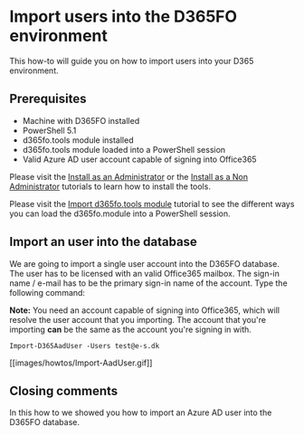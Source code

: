 ﻿# **Import users into the D365FO environment**

This how-to will guide you on how to import users into your D365 environment.

## **Prerequisites**
* Machine with D365FO installed
* PowerShell 5.1
* d365fo.tools module installed
* d365fo.tools module loaded into a PowerShell session
* Valid Azure AD user account capable of signing into Office365

Please visit the [Install as an Administrator](https://github.com/d365collaborative/d365fo.tools/wiki/Tutorial-First-Time-Install-Administrator) or the [Install as a Non Administrator](https://github.com/d365collaborative/d365fo.tools/wiki/Tutorial-First-Time-Install-Non-Administrator) tutorials to learn how to install the tools.

Please visit the [Import d365fo.tools module](https://github.com/d365collaborative/d365fo.tools/wiki/Tutorial-First-Time-Import-Module) tutorial to see the different ways you can load the d365fo.module into a PowerShell session.

## **Import an user into the database**
We are going to import a single user account into the D365FO database. The user has to be licensed with an valid Office365 mailbox. The sign-in name / e-mail has to be the primary sign-in name of the account. Type the following command:

**Note:** You need an account capable of signing into Office365, which will resolve the user account that you importing. The account that you're importing **can** be the same as the account you're signing in with.

```
Import-D365AadUser -Users test@e-s.dk
```

[[images/howtos/Import-AadUser.gif]]

## **Closing comments**
In this how to we showed you how to import an Azure AD user into the D365FO database.